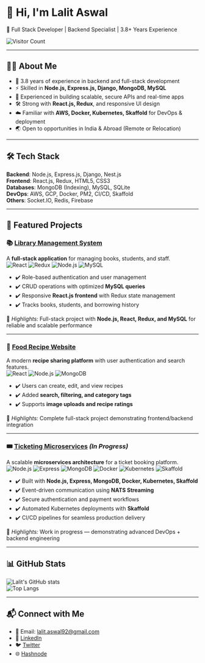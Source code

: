 # 👋 Hi, I'm Lalit Aswal  

🚀 Full Stack Developer | Backend Specialist | 3.8+ Years Experience  

![Visitor Count](https://komarev.com/ghpvc/?username=LalitAswal&color=blue)

---

## 👨‍💻 About Me  
- 💼 3.8 years of experience in backend and full-stack development  
- ⚡ Skilled in **Node.js, Express.js, Django, MongoDB, MySQL**  
- 🎯 Experienced in building scalable, secure APIs and real-time apps  
- 🛠 Strong with **React.js, Redux**, and responsive UI design  
- ☁️ Familiar with **AWS, Docker, Kubernetes, Skaffold** for DevOps & deployment  
- 🌏 Open to opportunities in India & Abroad (Remote or Relocation)  

---

## 🛠 Tech Stack
**Backend**: Node.js, Express.js, Django, Nest.js  
**Frontend**: React.js, Redux, HTML5, CSS3  
**Databases**: MongoDB (Indexing), MySQL, SQLite  
**DevOps**: AWS, GCP, Docker, PM2, CI/CD, Skaffold  
**Others**: Socket.IO, Redis, Firebase  

---

## 📌 Featured Projects

### 📚 [Library Management System](https://github.com/LalitAswal/Library-Management)
A **full-stack application** for managing books, students, and staff.  
![React](https://img.shields.io/badge/React-20232A?style=for-the-badge&logo=react&logoColor=61DAFB)
![Redux](https://img.shields.io/badge/Redux-764ABC?style=for-the-badge&logo=redux&logoColor=white)
![Node.js](https://img.shields.io/badge/Node.js-43853D?style=for-the-badge&logo=node.js&logoColor=white)
![MySQL](https://img.shields.io/badge/MySQL-4479A1?style=for-the-badge&logo=mysql&logoColor=white)

- ✔️ Role-based authentication and user management  
- ✔️ CRUD operations with optimized **MySQL queries**  
- ✔️ Responsive **React.js frontend** with Redux state management  
- ✔️ Tracks books, students, and borrowing history  

🔑 *Highlights:* Full-stack project with **Node.js, React, Redux, and MySQL** for reliable and scalable performance  


---

### 🍲 [Food Recipe Website](https://github.com/LalitAswal/food_recipe_website)
A modern **recipe sharing platform** with user authentication and search features.  
![React](https://img.shields.io/badge/React-20232A?style=for-the-badge&logo=react&logoColor=61DAFB)
![Node.js](https://img.shields.io/badge/Node.js-43853D?style=for-the-badge&logo=node.js&logoColor=white)
![MongoDB](https://img.shields.io/badge/MongoDB-4EA94B?style=for-the-badge&logo=mongodb&logoColor=white)

- ✔️ Users can create, edit, and view recipes  
- ✔️ Added **search, filtering, and category tags**  
- ✔️ Supports **image uploads and recipe ratings**  

🔑 *Highlights:* Complete full-stack project demonstrating frontend/backend integration  

---

### 🎟 [Ticketing Microservices](https://github.com/LalitAswal/ticketing--microservices) *(In Progress)*
A scalable **microservices architecture** for a ticket booking platform.  
![Node.js](https://img.shields.io/badge/Node.js-43853D?style=for-the-badge&logo=node.js&logoColor=white)
![Express](https://img.shields.io/badge/Express.js-404D59?style=for-the-badge)
![MongoDB](https://img.shields.io/badge/MongoDB-4EA94B?style=for-the-badge&logo=mongodb&logoColor=white)
![Docker](https://img.shields.io/badge/Docker-2496ED?style=for-the-badge&logo=docker&logoColor=white)
![Kubernetes](https://img.shields.io/badge/Kubernetes-326CE5?style=for-the-badge&logo=kubernetes&logoColor=white)
![Skaffold](https://img.shields.io/badge/Skaffold-FFA500?style=for-the-badge)

- ✔️ Built with **Node.js, Express, MongoDB, Docker, Kubernetes, Skaffold**  
- ✔️ Event-driven communication using **NATS Streaming**  
- ✔️ Secure authentication and payment workflows  
- ✔️ Automated Kubernetes deployments with **Skaffold**  
- ✔️ CI/CD pipelines for seamless production delivery  

🔑 *Highlights:* Work in progress — demonstrating advanced DevOps + backend engineering  

---

## 📊 GitHub Stats

![Lalit's GitHub stats](https://github-readme-stats.vercel.app/api?username=LalitAswal&show_icons=true&theme=radical)  
![Top Langs](https://github-readme-stats.vercel.app/api/top-langs/?username=LalitAswal&layout=compact&theme=radical)

---

## 📬 Connect with Me  
- 📧 Email: lalit.aswal92@gmail.com  
- 🔗 [LinkedIn](https://www.linkedin.com/in/lalitaswal)  
- 🐦 [Twitter](https://twitter.com/yourhandle)  
- 🌐 [Hashnode](https://hashnode.com/@LalitAswal)
